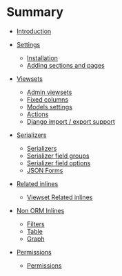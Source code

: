 # Summary

- [Introduction](introduction.md)

- [Settings]()

  - [Installation](settings/installation.md)
  - [Adding sections and pages](settings/adding.md)

- [Viewsets]()
  
  - [Admin viewsets](viewsets/main.md)
  - [Fixed columns](viewsets/fixed_columns.md)
  - [Models settings](viewsets/models_settings.md)
  - [Actions](viewsets/actions.md)
  - [Django import / export support](viewsets/django-import-export.md)

- [Serializers]()

  - [Serializers](serializers/serializers.md)
  - [Serializer field groups](serializers/groups.md)
  - [Serializer field options](serializers/field_options.md)
  - [JSON Forms](serializers/json-forms.md)

- [Related inlines]()

  - [Viewset Related inlines](related/inlines.md)

- [Non ORM Inlines]()

  - [Filters](inline/filters.md)
  - [Table](inline/table.md)
  - [Graph](inline/graph.md)

- [Permissions]()

  - [Permissions](permissions/main.md)
